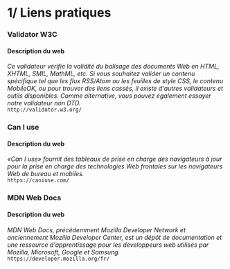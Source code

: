 # 1/ Liens pratiques

### Validator W3C
#### Description du web
*Ce validateur vérifie la validité du balisage des documents Web en HTML, XHTML, SMIL, MathML, etc. Si vous souhaitez valider un contenu spécifique tel que les flux RSS/Atom ou les feuilles de style CSS, le contenu MobileOK, ou pour trouver des liens cassés, il existe d'autres validateurs et outils disponibles. Comme alternative, vous pouvez également essayer notre validateur non DTD.* </br>
`http://validator.w3.org/`

### Can I use
#### Description du web
*«Can I use» fournit des tableaux de prise en charge des navigateurs à jour pour la prise en charge des technologies Web frontales sur les navigateurs Web de bureau et mobiles.* </br>
`https://caniuse.com/`

### MDN Web Docs
#### Description du web
*MDN Web Docs, précédemment Mozilla Developer Network et anciennement Mozilla Developer Center, est un dépôt de documentation et une ressource d'apprentissage pour les développeurs web utilisés par Mozilla, Microsoft, Google et Samsung.* </br>
`https://developer.mozilla.org/fr/`
